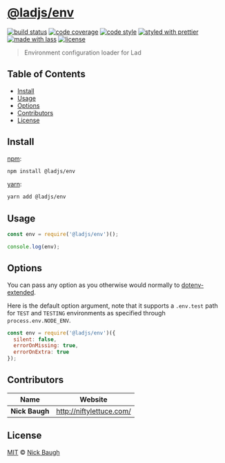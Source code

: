 # [**@ladjs/env**](https://github.com/ladjs/env)

[![build status](https://img.shields.io/travis/ladjs/env.svg)](https://travis-ci.org/ladjs/env)
[![code coverage](https://img.shields.io/codecov/c/github/ladjs/env.svg)](https://codecov.io/gh/ladjs/env)
[![code style](https://img.shields.io/badge/code_style-XO-5ed9c7.svg)](https://github.com/sindresorhus/xo)
[![styled with prettier](https://img.shields.io/badge/styled_with-prettier-ff69b4.svg)](https://github.com/prettier/prettier)
[![made with lass](https://img.shields.io/badge/made_with-lass-95CC28.svg)](https://lass.js.org)
[![license](https://img.shields.io/github/license/ladjs/env.svg)](<>)

> Environment configuration loader for Lad


## Table of Contents

* [Install](#install)
* [Usage](#usage)
* [Options](#options)
* [Contributors](#contributors)
* [License](#license)


## Install

[npm][]:

```sh
npm install @ladjs/env
```

[yarn][]:

```sh
yarn add @ladjs/env
```


## Usage

```js
const env = require('@ladjs/env')();

console.log(env);
```


## Options

You can pass any option as you otherwise would normally to [dotenv-extended][].

Here is the default option argument, note that it supports a `.env.test` path for `TEST` and `TESTING` environments as specified through `process.env.NODE_ENV`.

```js
const env = require('@ladjs/env')({
  silent: false,
  errorOnMissing: true,
  errorOnExtra: true
});
```


## Contributors

| Name           | Website                    |
| -------------- | -------------------------- |
| **Nick Baugh** | <http://niftylettuce.com/> |


## License

[MIT](LICENSE) © [Nick Baugh](http://niftylettuce.com/)


## 

[npm]: https://www.npmjs.com/

[yarn]: https://yarnpkg.com/

[dotenv-extended]: https://github.com/keithmorris/node-dotenv-extended
